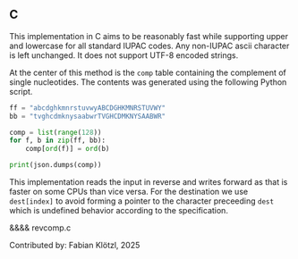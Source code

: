 ## C

This implementation in C aims to be reasonably fast while supporting upper and lowercase for all standard IUPAC codes. Any non-IUPAC ascii character is left unchanged. It does not support UTF-8 encoded strings.

At the center of this method is the `comp` table containing the complement of single nucleotides. The contents was generated using the following Python script.

```Python
ff = "abcdghkmnrstuvwyABCDGHKMNRSTUVWY"
bb = "tvghcdmknysaabwrTVGHCDMKNYSAABWR"

comp = list(range(128))
for f, b in zip(ff, bb):
	comp[ord(f)] = ord(b)

print(json.dumps(comp))
```

This implementation reads the input in reverse and writes forward as that is faster on some CPUs than vice versa. For the destination we use `dest[index]` to avoid forming a pointer to the character preceeding `dest` which is undefined behavior according to the specification.

&&&& revcomp.c

Contributed by: Fabian Klötzl, 2025
